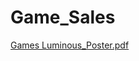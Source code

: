 # Game_Sales
[Games Luminous_Poster.pdf](https://github.com/kesten10/Game_Sales/files/12015881/Games.Luminous_Poster.pdf)
